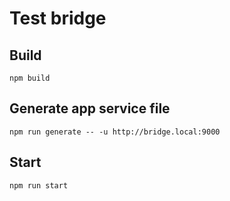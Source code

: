 # Test bridge

## Build

```
npm build
```

## Generate app service file 

```
npm run generate -- -u http://bridge.local:9000
```

## Start

```
npm run start
```